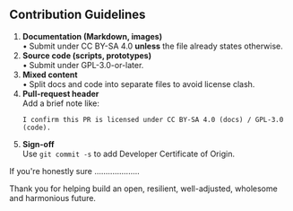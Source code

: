 ## Contribution Guidelines

1. **Documentation (Markdown, images)**  
   • Submit under CC BY-SA 4.0 **unless** the file already states otherwise.  
2. **Source code (scripts, prototypes)**  
   • Submit under GPL-3.0-or-later.  
3. **Mixed content**  
   • Split docs and code into separate files to avoid license clash.  
4. **Pull-request header**  
   Add a brief note like:
   ```
   I confirm this PR is licensed under CC BY-SA 4.0 (docs) / GPL-3.0 (code).
   ```  
5. **Sign-off**  
Use `git commit -s` to add Developer Certificate of Origin.

If you're honestly sure ....................

Thank you for helping build an open, resilient, well-adjusted, wholesome and harmonious future.